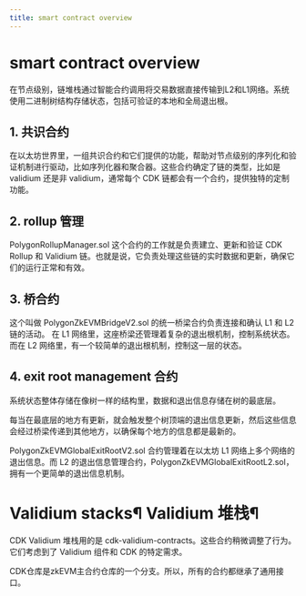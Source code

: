 ```yaml
---
title: smart contract overview
---
```

# smart contract overview

在节点级别，链堆栈通过智能合约调用将交易数据直接传输到L2和L1网络。系统使用二进制树结构存储状态，包括可验证的本地和全局退出根。

## 1. 共识合约

在以太坊世界里，一组共识合约和它们提供的功能，帮助对节点级别的序列化和验证机制进行驱动，比如序列化器和聚合器。这些合约确定了链的类型，比如是 validium 还是非 validium，通常每个 CDK 链都会有一个合约，提供独特的定制功能。


## 2. rollup 管理

PolygonRollupManager.sol 这个合约的工作就是负责建立、更新和验证 CDK Rollup 和 Validium 链。也就是说，它负责处理这些链的实时数据和更新，确保它们的运行正常和有效。

## 3. 桥合约
这个叫做 PolygonZkEVMBridgeV2.sol 的统一桥梁合约负责连接和确认 L1 和 L2 链的活动。 在 L1 网络里，这座桥梁还管理着复杂的退出根机制，控制系统状态。而在 L2 网络里，有一个较简单的退出根机制，控制这一层的状态。

## 4. exit root management 合约
系统状态整体存储在像树一样的结构里，数据和退出信息存储在树的最底层。

每当在最底层的地方有更新，就会触发整个树顶端的退出信息更新，然后这些信息会经过桥梁传递到其他地方，以确保每个地方的信息都是最新的。

PolygonZkEVMGlobalExitRootV2.sol 合约管理着在以太坊 L1 网络上多个网络的退出信息。而 L2 的退出信息管理合约，PolygonZkEVMGlobalExitRootL2.sol，拥有一个更简单的退出信息机制。


# Validium stacks¶ Validium 堆栈¶

CDK Validium 堆栈用的是 cdk-validium-contracts。这些合约稍微调整了行为。它们考虑到了 Validium 组件和 CDK 的特定需求。

CDK仓库是zkEVM主合约仓库的一个分支。所以，所有的合约都继承了通用接口。

